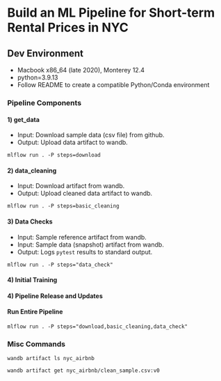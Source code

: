 # Build an ML Pipeline for Short-term Rental Prices in NYC

## Dev Environment

- Macbook x86_64 (late 2020), Monterey 12.4
- python=3.9.13
- Follow README to create a compatible Python/Conda environment

### Pipeline Components

#### 1) get_data

- Input: Download sample data (csv file) from github.
- Output: Upload data artifact to wandb.

```
mlflow run . -P steps=download
```

#### 2) data_cleaning

- Input: Download artifact from wandb.
- Output: Upload cleaned data artifact to wandb.

```
mlflow run . -P steps=basic_cleaning
```

#### 3) Data Checks

- Input: Sample reference artifact from wandb.
- Input: Sample data (snapshot) artifact from wandb.
- Output: Logs `pytest` results to standard output.

```
mlflow run . -P steps="data_check"
```

#### 4) Initial Training

#### 4) Pipeline Release and Updates

#### Run Entire Pipeline
```
mlflow run . -P steps="download,basic_cleaning,data_check"
```

### Misc Commands
```
wandb artifact ls nyc_airbnb

wandb artifact get nyc_airbnb/clean_sample.csv:v0
```

